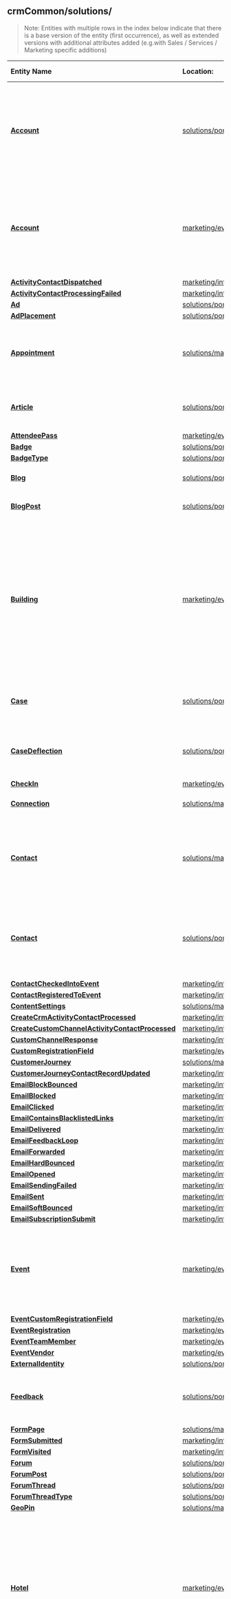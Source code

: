 ## crmCommon/solutions/
>Note: Entities with multiple rows in the index below indicate that there is a base version of the entity (first occurrence), as well as extended versions with additional attributes added (e.g.with Sales / Services / Marketing specific additions)

| Entity Name | Location: | Description | External Link |
|:--- |:--- |:--- |:--- |
|[**Account**](https://github.com/Microsoft/CDM/blob/master/schemaDocuments/core/applicationCommon/foundationCommon/crmCommon/solutions/portals/Account.cdm.json)|[solutions/portals/](https://github.com/Microsoft/CDM/blob/master/schemaDocuments/core/applicationCommon/foundationCommon/crmCommon/solutions/portals/)|Business that represents a customer or a potential customer. The company that's billed in business transactions.|[Docs](https://docs.microsoft.com/en-us/dynamics365/customer-engagement/developer/entities/Account)|
|[**Account**](https://github.com/Microsoft/CDM/blob/master/schemaDocuments/core/applicationCommon/foundationCommon/crmCommon/solutions/marketing/eventManagement/Account.cdm.json)|[marketing/eventManagement/](https://github.com/Microsoft/CDM/blob/master/schemaDocuments/core/applicationCommon/foundationCommon/crmCommon/solutions/marketing/eventManagement/)|Business that represents a customer or a potential customer. The company that's billed in business transactions.|[Docs](https://docs.microsoft.com/en-us/dynamics365/customer-engagement/developer/entities/Account)|
|[**ActivityContactDispatched**](https://github.com/Microsoft/CDM/blob/master/schemaDocuments/core/applicationCommon/foundationCommon/crmCommon/solutions/marketing/interactions/ActivityContactDispatched.cdm.json)|[marketing/interactions/](https://github.com/Microsoft/CDM/blob/master/schemaDocuments/core/applicationCommon/foundationCommon/crmCommon/solutions/marketing/interactions/)||[Docs](https://docs.microsoft.com/en-us/dynamics365/customer-engagement/developer/entities/ActivityContactDispatched)|
|[**ActivityContactProcessingFailed**](https://github.com/Microsoft/CDM/blob/master/schemaDocuments/core/applicationCommon/foundationCommon/crmCommon/solutions/marketing/interactions/ActivityContactProcessingFailed.cdm.json)|[marketing/interactions/](https://github.com/Microsoft/CDM/blob/master/schemaDocuments/core/applicationCommon/foundationCommon/crmCommon/solutions/marketing/interactions/)||[Docs](https://docs.microsoft.com/en-us/dynamics365/customer-engagement/developer/entities/ActivityContactProcessingFailed)|
|[**Ad**](https://github.com/Microsoft/CDM/blob/master/schemaDocuments/core/applicationCommon/foundationCommon/crmCommon/solutions/portals/Ad.cdm.json)|[solutions/portals/](https://github.com/Microsoft/CDM/blob/master/schemaDocuments/core/applicationCommon/foundationCommon/crmCommon/solutions/portals/)||[Docs](https://docs.microsoft.com/en-us/dynamics365/customer-engagement/developer/entities/Adx_ad)|
|[**AdPlacement**](https://github.com/Microsoft/CDM/blob/master/schemaDocuments/core/applicationCommon/foundationCommon/crmCommon/solutions/portals/AdPlacement.cdm.json)|[solutions/portals/](https://github.com/Microsoft/CDM/blob/master/schemaDocuments/core/applicationCommon/foundationCommon/crmCommon/solutions/portals/)||[Docs](https://docs.microsoft.com/en-us/dynamics365/customer-engagement/developer/entities/Adx_adplacement)|
|[**Appointment**](https://github.com/Microsoft/CDM/blob/master/schemaDocuments/core/applicationCommon/foundationCommon/crmCommon/solutions/marketing/Appointment.cdm.json)|[solutions/marketing/](https://github.com/Microsoft/CDM/blob/master/schemaDocuments/core/applicationCommon/foundationCommon/crmCommon/solutions/marketing/)|Commitment representing a time interval with start/end times and duration.|[Docs](https://docs.microsoft.com/en-us/dynamics365/customer-engagement/developer/entities/Appointment)|
|[**Article**](https://github.com/Microsoft/CDM/blob/master/schemaDocuments/core/applicationCommon/foundationCommon/crmCommon/solutions/portals/Article.cdm.json)|[solutions/portals/](https://github.com/Microsoft/CDM/blob/master/schemaDocuments/core/applicationCommon/foundationCommon/crmCommon/solutions/portals/)|Structured content that is part of the knowledge base.|[Docs](https://docs.microsoft.com/en-us/dynamics365/customer-engagement/developer/entities/KbArticle)|
|[**AttendeePass**](https://github.com/Microsoft/CDM/blob/master/schemaDocuments/core/applicationCommon/foundationCommon/crmCommon/solutions/marketing/eventManagement/AttendeePass.cdm.json)|[marketing/eventManagement/](https://github.com/Microsoft/CDM/blob/master/schemaDocuments/core/applicationCommon/foundationCommon/crmCommon/solutions/marketing/eventManagement/)||[Docs](https://docs.microsoft.com/en-us/dynamics365/customer-engagement/developer/entities/msevtmgt_AttendeePass)|
|[**Badge**](https://github.com/Microsoft/CDM/blob/master/schemaDocuments/core/applicationCommon/foundationCommon/crmCommon/solutions/portals/Badge.cdm.json)|[solutions/portals/](https://github.com/Microsoft/CDM/blob/master/schemaDocuments/core/applicationCommon/foundationCommon/crmCommon/solutions/portals/)||[Docs](https://docs.microsoft.com/en-us/dynamics365/customer-engagement/developer/entities/adx_badge)|
|[**BadgeType**](https://github.com/Microsoft/CDM/blob/master/schemaDocuments/core/applicationCommon/foundationCommon/crmCommon/solutions/portals/BadgeType.cdm.json)|[solutions/portals/](https://github.com/Microsoft/CDM/blob/master/schemaDocuments/core/applicationCommon/foundationCommon/crmCommon/solutions/portals/)||[Docs](https://docs.microsoft.com/en-us/dynamics365/customer-engagement/developer/entities/adx_badgetype)|
|[**Blog**](https://github.com/Microsoft/CDM/blob/master/schemaDocuments/core/applicationCommon/foundationCommon/crmCommon/solutions/portals/Blog.cdm.json)|[solutions/portals/](https://github.com/Microsoft/CDM/blob/master/schemaDocuments/core/applicationCommon/foundationCommon/crmCommon/solutions/portals/)|The root entity for a portal blog.|[Docs](https://docs.microsoft.com/en-us/dynamics365/customer-engagement/developer/entities/adx_blog)|
|[**BlogPost**](https://github.com/Microsoft/CDM/blob/master/schemaDocuments/core/applicationCommon/foundationCommon/crmCommon/solutions/portals/BlogPost.cdm.json)|[solutions/portals/](https://github.com/Microsoft/CDM/blob/master/schemaDocuments/core/applicationCommon/foundationCommon/crmCommon/solutions/portals/)|A post belonging to a portal blog.|[Docs](https://docs.microsoft.com/en-us/dynamics365/customer-engagement/developer/entities/adx_blogpost)|
|[**Building**](https://github.com/Microsoft/CDM/blob/master/schemaDocuments/core/applicationCommon/foundationCommon/crmCommon/solutions/marketing/eventManagement/Building.cdm.json)|[marketing/eventManagement/](https://github.com/Microsoft/CDM/blob/master/schemaDocuments/core/applicationCommon/foundationCommon/crmCommon/solutions/marketing/eventManagement/)|A single venue can be comprised of zero or more buildings where event activities are held. Each building in turn is comprised of zero or more rooms where event activities are held.|[Docs](https://docs.microsoft.com/en-us/dynamics365/customer-engagement/developer/entities/msevtmgt_Building)|
|[**Case**](https://github.com/Microsoft/CDM/blob/master/schemaDocuments/core/applicationCommon/foundationCommon/crmCommon/solutions/portals/Case.cdm.json)|[solutions/portals/](https://github.com/Microsoft/CDM/blob/master/schemaDocuments/core/applicationCommon/foundationCommon/crmCommon/solutions/portals/)|Service request case associated with a contract.|[Docs](https://docs.microsoft.com/en-us/dynamics365/customer-engagement/developer/entities/Incident)|
|[**CaseDeflection**](https://github.com/Microsoft/CDM/blob/master/schemaDocuments/core/applicationCommon/foundationCommon/crmCommon/solutions/portals/CaseDeflection.cdm.json)|[solutions/portals/](https://github.com/Microsoft/CDM/blob/master/schemaDocuments/core/applicationCommon/foundationCommon/crmCommon/solutions/portals/)|Captures the number of Found My Answer clicks in the portal.|[Docs](https://docs.microsoft.com/en-us/dynamics365/customer-engagement/developer/entities/adx_casedeflection)|
|[**CheckIn**](https://github.com/Microsoft/CDM/blob/master/schemaDocuments/core/applicationCommon/foundationCommon/crmCommon/solutions/marketing/eventManagement/CheckIn.cdm.json)|[marketing/eventManagement/](https://github.com/Microsoft/CDM/blob/master/schemaDocuments/core/applicationCommon/foundationCommon/crmCommon/solutions/marketing/eventManagement/)||[Docs](https://docs.microsoft.com/en-us/dynamics365/customer-engagement/developer/entities/msevtmgt_CheckIn)|
|[**Connection**](https://github.com/Microsoft/CDM/blob/master/schemaDocuments/core/applicationCommon/foundationCommon/crmCommon/solutions/marketing/Connection.cdm.json)|[solutions/marketing/](https://github.com/Microsoft/CDM/blob/master/schemaDocuments/core/applicationCommon/foundationCommon/crmCommon/solutions/marketing/)|Relationship between two entities.|[Docs](https://docs.microsoft.com/en-us/dynamics365/customer-engagement/developer/entities/Connection)|
|[**Contact**](https://github.com/Microsoft/CDM/blob/master/schemaDocuments/core/applicationCommon/foundationCommon/crmCommon/solutions/marketing/Contact.cdm.json)|[solutions/marketing/](https://github.com/Microsoft/CDM/blob/master/schemaDocuments/core/applicationCommon/foundationCommon/crmCommon/solutions/marketing/)|Person with whom a business unit has a relationship, such as a customer, a supplier, or a colleague.|[Docs](https://docs.microsoft.com/en-us/dynamics365/customer-engagement/developer/entities/Contact)|
|[**Contact**](https://github.com/Microsoft/CDM/blob/master/schemaDocuments/core/applicationCommon/foundationCommon/crmCommon/solutions/portals/Contact.cdm.json)|[solutions/portals/](https://github.com/Microsoft/CDM/blob/master/schemaDocuments/core/applicationCommon/foundationCommon/crmCommon/solutions/portals/)|Person with whom a business unit has a relationship, such as a customer, a supplier, or a colleague.|[Docs](https://docs.microsoft.com/en-us/dynamics365/customer-engagement/developer/entities/Contact)|
|[**ContactCheckedIntoEvent**](https://github.com/Microsoft/CDM/blob/master/schemaDocuments/core/applicationCommon/foundationCommon/crmCommon/solutions/marketing/interactions/ContactCheckedIntoEvent.cdm.json)|[marketing/interactions/](https://github.com/Microsoft/CDM/blob/master/schemaDocuments/core/applicationCommon/foundationCommon/crmCommon/solutions/marketing/interactions/)||[Docs](https://docs.microsoft.com/en-us/dynamics365/customer-engagement/developer/entities/EventCheckin)|
|[**ContactRegisteredToEvent**](https://github.com/Microsoft/CDM/blob/master/schemaDocuments/core/applicationCommon/foundationCommon/crmCommon/solutions/marketing/interactions/ContactRegisteredToEvent.cdm.json)|[marketing/interactions/](https://github.com/Microsoft/CDM/blob/master/schemaDocuments/core/applicationCommon/foundationCommon/crmCommon/solutions/marketing/interactions/)||[Docs](https://docs.microsoft.com/en-us/dynamics365/customer-engagement/developer/entities/EventRegistration)|
|[**ContentSettings**](https://github.com/Microsoft/CDM/blob/master/schemaDocuments/core/applicationCommon/foundationCommon/crmCommon/solutions/marketing/ContentSettings.cdm.json)|[solutions/marketing/](https://github.com/Microsoft/CDM/blob/master/schemaDocuments/core/applicationCommon/foundationCommon/crmCommon/solutions/marketing/)||[Docs](https://docs.microsoft.com/en-us/dynamics365/customer-engagement/developer/entities/msdyncrm_contentsettings)|
|[**CreateCrmActivityContactProcessed**](https://github.com/Microsoft/CDM/blob/master/schemaDocuments/core/applicationCommon/foundationCommon/crmCommon/solutions/marketing/interactions/CreateCrmActivityContactProcessed.cdm.json)|[marketing/interactions/](https://github.com/Microsoft/CDM/blob/master/schemaDocuments/core/applicationCommon/foundationCommon/crmCommon/solutions/marketing/interactions/)||[Docs](https://docs.microsoft.com/en-us/dynamics365/customer-engagement/developer/entities/CreateCrmActivityContactProcessed)|
|[**CreateCustomChannelActivityContactProcessed**](https://github.com/Microsoft/CDM/blob/master/schemaDocuments/core/applicationCommon/foundationCommon/crmCommon/solutions/marketing/interactions/CreateCustomChannelActivityContactProcessed.cdm.json)|[marketing/interactions/](https://github.com/Microsoft/CDM/blob/master/schemaDocuments/core/applicationCommon/foundationCommon/crmCommon/solutions/marketing/interactions/)||[Docs](https://docs.microsoft.com/en-us/dynamics365/customer-engagement/developer/entities/CreateCustomChannelActivityContactProcessed)|
|[**CustomChannelResponse**](https://github.com/Microsoft/CDM/blob/master/schemaDocuments/core/applicationCommon/foundationCommon/crmCommon/solutions/marketing/interactions/CustomChannelResponse.cdm.json)|[marketing/interactions/](https://github.com/Microsoft/CDM/blob/master/schemaDocuments/core/applicationCommon/foundationCommon/crmCommon/solutions/marketing/interactions/)||[Docs](https://docs.microsoft.com/en-us/dynamics365/customer-engagement/developer/entities/CustomChannelResponse)|
|[**CustomRegistrationField**](https://github.com/Microsoft/CDM/blob/master/schemaDocuments/core/applicationCommon/foundationCommon/crmCommon/solutions/marketing/eventManagement/CustomRegistrationField.cdm.json)|[marketing/eventManagement/](https://github.com/Microsoft/CDM/blob/master/schemaDocuments/core/applicationCommon/foundationCommon/crmCommon/solutions/marketing/eventManagement/)||[Docs](https://docs.microsoft.com/en-us/dynamics365/customer-engagement/developer/entities/msevtmgt_customregistrationfield)|
|[**CustomerJourney**](https://github.com/Microsoft/CDM/blob/master/schemaDocuments/core/applicationCommon/foundationCommon/crmCommon/solutions/marketing/CustomerJourney.cdm.json)|[solutions/marketing/](https://github.com/Microsoft/CDM/blob/master/schemaDocuments/core/applicationCommon/foundationCommon/crmCommon/solutions/marketing/)||[Docs](https://docs.microsoft.com/en-us/dynamics365/customer-engagement/developer/entities/msdyncrm_customerjourney)|
|[**CustomerJourneyContactRecordUpdated**](https://github.com/Microsoft/CDM/blob/master/schemaDocuments/core/applicationCommon/foundationCommon/crmCommon/solutions/marketing/interactions/CustomerJourneyContactRecordUpdated.cdm.json)|[marketing/interactions/](https://github.com/Microsoft/CDM/blob/master/schemaDocuments/core/applicationCommon/foundationCommon/crmCommon/solutions/marketing/interactions/)||[Docs](https://docs.microsoft.com/en-us/dynamics365/customer-engagement/developer/entities/CustomerJourneyContactRecordUpdated)|
|[**EmailBlockBounced**](https://github.com/Microsoft/CDM/blob/master/schemaDocuments/core/applicationCommon/foundationCommon/crmCommon/solutions/marketing/interactions/EmailBlockBounced.cdm.json)|[marketing/interactions/](https://github.com/Microsoft/CDM/blob/master/schemaDocuments/core/applicationCommon/foundationCommon/crmCommon/solutions/marketing/interactions/)||[Docs](https://docs.microsoft.com/en-us/dynamics365/customer-engagement/developer/entities/EmailBlockBounced)|
|[**EmailBlocked**](https://github.com/Microsoft/CDM/blob/master/schemaDocuments/core/applicationCommon/foundationCommon/crmCommon/solutions/marketing/interactions/EmailBlocked.cdm.json)|[marketing/interactions/](https://github.com/Microsoft/CDM/blob/master/schemaDocuments/core/applicationCommon/foundationCommon/crmCommon/solutions/marketing/interactions/)||[Docs](https://docs.microsoft.com/en-us/dynamics365/customer-engagement/developer/entities/EmailBlocked)|
|[**EmailClicked**](https://github.com/Microsoft/CDM/blob/master/schemaDocuments/core/applicationCommon/foundationCommon/crmCommon/solutions/marketing/interactions/EmailClicked.cdm.json)|[marketing/interactions/](https://github.com/Microsoft/CDM/blob/master/schemaDocuments/core/applicationCommon/foundationCommon/crmCommon/solutions/marketing/interactions/)||[Docs](https://docs.microsoft.com/en-us/dynamics365/customer-engagement/developer/entities/EmailClicked)|
|[**EmailContainsBlacklistedLinks**](https://github.com/Microsoft/CDM/blob/master/schemaDocuments/core/applicationCommon/foundationCommon/crmCommon/solutions/marketing/interactions/EmailContainsBlacklistedLinks.cdm.json)|[marketing/interactions/](https://github.com/Microsoft/CDM/blob/master/schemaDocuments/core/applicationCommon/foundationCommon/crmCommon/solutions/marketing/interactions/)||[Docs](https://docs.microsoft.com/en-us/dynamics365/customer-engagement/developer/entities/EmailContainsBlacklistedLinks)|
|[**EmailDelivered**](https://github.com/Microsoft/CDM/blob/master/schemaDocuments/core/applicationCommon/foundationCommon/crmCommon/solutions/marketing/interactions/EmailDelivered.cdm.json)|[marketing/interactions/](https://github.com/Microsoft/CDM/blob/master/schemaDocuments/core/applicationCommon/foundationCommon/crmCommon/solutions/marketing/interactions/)||[Docs](https://docs.microsoft.com/en-us/dynamics365/customer-engagement/developer/entities/EmailDelivered)|
|[**EmailFeedbackLoop**](https://github.com/Microsoft/CDM/blob/master/schemaDocuments/core/applicationCommon/foundationCommon/crmCommon/solutions/marketing/interactions/EmailFeedbackLoop.cdm.json)|[marketing/interactions/](https://github.com/Microsoft/CDM/blob/master/schemaDocuments/core/applicationCommon/foundationCommon/crmCommon/solutions/marketing/interactions/)||[Docs](https://docs.microsoft.com/en-us/dynamics365/customer-engagement/developer/entities/EmailFeedbackLoop)|
|[**EmailForwarded**](https://github.com/Microsoft/CDM/blob/master/schemaDocuments/core/applicationCommon/foundationCommon/crmCommon/solutions/marketing/interactions/EmailForwarded.cdm.json)|[marketing/interactions/](https://github.com/Microsoft/CDM/blob/master/schemaDocuments/core/applicationCommon/foundationCommon/crmCommon/solutions/marketing/interactions/)||[Docs](https://docs.microsoft.com/en-us/dynamics365/customer-engagement/developer/entities/EmailForwarded)|
|[**EmailHardBounced**](https://github.com/Microsoft/CDM/blob/master/schemaDocuments/core/applicationCommon/foundationCommon/crmCommon/solutions/marketing/interactions/EmailHardBounced.cdm.json)|[marketing/interactions/](https://github.com/Microsoft/CDM/blob/master/schemaDocuments/core/applicationCommon/foundationCommon/crmCommon/solutions/marketing/interactions/)||[Docs](https://docs.microsoft.com/en-us/dynamics365/customer-engagement/developer/entities/EmailHardBounced)|
|[**EmailOpened**](https://github.com/Microsoft/CDM/blob/master/schemaDocuments/core/applicationCommon/foundationCommon/crmCommon/solutions/marketing/interactions/EmailOpened.cdm.json)|[marketing/interactions/](https://github.com/Microsoft/CDM/blob/master/schemaDocuments/core/applicationCommon/foundationCommon/crmCommon/solutions/marketing/interactions/)||[Docs](https://docs.microsoft.com/en-us/dynamics365/customer-engagement/developer/entities/EmailOpened)|
|[**EmailSendingFailed**](https://github.com/Microsoft/CDM/blob/master/schemaDocuments/core/applicationCommon/foundationCommon/crmCommon/solutions/marketing/interactions/EmailSendingFailed.cdm.json)|[marketing/interactions/](https://github.com/Microsoft/CDM/blob/master/schemaDocuments/core/applicationCommon/foundationCommon/crmCommon/solutions/marketing/interactions/)||[Docs](https://docs.microsoft.com/en-us/dynamics365/customer-engagement/developer/entities/EmailSendingFailed)|
|[**EmailSent**](https://github.com/Microsoft/CDM/blob/master/schemaDocuments/core/applicationCommon/foundationCommon/crmCommon/solutions/marketing/interactions/EmailSent.cdm.json)|[marketing/interactions/](https://github.com/Microsoft/CDM/blob/master/schemaDocuments/core/applicationCommon/foundationCommon/crmCommon/solutions/marketing/interactions/)||[Docs](https://docs.microsoft.com/en-us/dynamics365/customer-engagement/developer/entities/EmailSent)|
|[**EmailSoftBounced**](https://github.com/Microsoft/CDM/blob/master/schemaDocuments/core/applicationCommon/foundationCommon/crmCommon/solutions/marketing/interactions/EmailSoftBounced.cdm.json)|[marketing/interactions/](https://github.com/Microsoft/CDM/blob/master/schemaDocuments/core/applicationCommon/foundationCommon/crmCommon/solutions/marketing/interactions/)||[Docs](https://docs.microsoft.com/en-us/dynamics365/customer-engagement/developer/entities/EmailSoftBounced)|
|[**EmailSubscriptionSubmit**](https://github.com/Microsoft/CDM/blob/master/schemaDocuments/core/applicationCommon/foundationCommon/crmCommon/solutions/marketing/interactions/EmailSubscriptionSubmit.cdm.json)|[marketing/interactions/](https://github.com/Microsoft/CDM/blob/master/schemaDocuments/core/applicationCommon/foundationCommon/crmCommon/solutions/marketing/interactions/)||[Docs](https://docs.microsoft.com/en-us/dynamics365/customer-engagement/developer/entities/EmailSubscriptionSubmit)|
|[**Event**](https://github.com/Microsoft/CDM/blob/master/schemaDocuments/core/applicationCommon/foundationCommon/crmCommon/solutions/marketing/eventManagement/Event.cdm.json)|[marketing/eventManagement/](https://github.com/Microsoft/CDM/blob/master/schemaDocuments/core/applicationCommon/foundationCommon/crmCommon/solutions/marketing/eventManagement/)|Container to manage and plan marketing activities that take place at a specific venue or location.|[Docs](https://docs.microsoft.com/en-us/dynamics365/customer-engagement/developer/entities/msevtmgt_Event)|
|[**EventCustomRegistrationField**](https://github.com/Microsoft/CDM/blob/master/schemaDocuments/core/applicationCommon/foundationCommon/crmCommon/solutions/marketing/eventManagement/EventCustomRegistrationField.cdm.json)|[marketing/eventManagement/](https://github.com/Microsoft/CDM/blob/master/schemaDocuments/core/applicationCommon/foundationCommon/crmCommon/solutions/marketing/eventManagement/)||[Docs](https://docs.microsoft.com/en-us/dynamics365/customer-engagement/developer/entities/msevtmgt_eventcustomregistrationfield)|
|[**EventRegistration**](https://github.com/Microsoft/CDM/blob/master/schemaDocuments/core/applicationCommon/foundationCommon/crmCommon/solutions/marketing/eventManagement/EventRegistration.cdm.json)|[marketing/eventManagement/](https://github.com/Microsoft/CDM/blob/master/schemaDocuments/core/applicationCommon/foundationCommon/crmCommon/solutions/marketing/eventManagement/)||[Docs](https://docs.microsoft.com/en-us/dynamics365/customer-engagement/developer/entities/msevtmgt_EventRegistration)|
|[**EventTeamMember**](https://github.com/Microsoft/CDM/blob/master/schemaDocuments/core/applicationCommon/foundationCommon/crmCommon/solutions/marketing/eventManagement/EventTeamMember.cdm.json)|[marketing/eventManagement/](https://github.com/Microsoft/CDM/blob/master/schemaDocuments/core/applicationCommon/foundationCommon/crmCommon/solutions/marketing/eventManagement/)||[Docs](https://docs.microsoft.com/en-us/dynamics365/customer-engagement/developer/entities/msevtmgt_EventTeamMember)|
|[**EventVendor**](https://github.com/Microsoft/CDM/blob/master/schemaDocuments/core/applicationCommon/foundationCommon/crmCommon/solutions/marketing/eventManagement/EventVendor.cdm.json)|[marketing/eventManagement/](https://github.com/Microsoft/CDM/blob/master/schemaDocuments/core/applicationCommon/foundationCommon/crmCommon/solutions/marketing/eventManagement/)||[Docs](https://docs.microsoft.com/en-us/dynamics365/customer-engagement/developer/entities/msevtmgt_eventvendor)|
|[**ExternalIdentity**](https://github.com/Microsoft/CDM/blob/master/schemaDocuments/core/applicationCommon/foundationCommon/crmCommon/solutions/portals/ExternalIdentity.cdm.json)|[solutions/portals/](https://github.com/Microsoft/CDM/blob/master/schemaDocuments/core/applicationCommon/foundationCommon/crmCommon/solutions/portals/)||[Docs](https://docs.microsoft.com/en-us/dynamics365/customer-engagement/developer/entities/adx_externalidentity)|
|[**Feedback**](https://github.com/Microsoft/CDM/blob/master/schemaDocuments/core/applicationCommon/foundationCommon/crmCommon/solutions/portals/Feedback.cdm.json)|[solutions/portals/](https://github.com/Microsoft/CDM/blob/master/schemaDocuments/core/applicationCommon/foundationCommon/crmCommon/solutions/portals/)|Container for feedback and ratings for knowledge articles.|[Docs](https://docs.microsoft.com/en-us/dynamics365/customer-engagement/developer/entities/Feedback)|
|[**FormPage**](https://github.com/Microsoft/CDM/blob/master/schemaDocuments/core/applicationCommon/foundationCommon/crmCommon/solutions/marketing/FormPage.cdm.json)|[solutions/marketing/](https://github.com/Microsoft/CDM/blob/master/schemaDocuments/core/applicationCommon/foundationCommon/crmCommon/solutions/marketing/)||[Docs](https://docs.microsoft.com/en-us/dynamics365/customer-engagement/developer/entities/msdyncrm_formpage)|
|[**FormSubmitted**](https://github.com/Microsoft/CDM/blob/master/schemaDocuments/core/applicationCommon/foundationCommon/crmCommon/solutions/marketing/interactions/FormSubmitted.cdm.json)|[marketing/interactions/](https://github.com/Microsoft/CDM/blob/master/schemaDocuments/core/applicationCommon/foundationCommon/crmCommon/solutions/marketing/interactions/)||[Docs](https://docs.microsoft.com/en-us/dynamics365/customer-engagement/developer/entities/FormSubmitted)|
|[**FormVisited**](https://github.com/Microsoft/CDM/blob/master/schemaDocuments/core/applicationCommon/foundationCommon/crmCommon/solutions/marketing/interactions/FormVisited.cdm.json)|[marketing/interactions/](https://github.com/Microsoft/CDM/blob/master/schemaDocuments/core/applicationCommon/foundationCommon/crmCommon/solutions/marketing/interactions/)||[Docs](https://docs.microsoft.com/en-us/dynamics365/customer-engagement/developer/entities/FormVisited)|
|[**Forum**](https://github.com/Microsoft/CDM/blob/master/schemaDocuments/core/applicationCommon/foundationCommon/crmCommon/solutions/portals/Forum.cdm.json)|[solutions/portals/](https://github.com/Microsoft/CDM/blob/master/schemaDocuments/core/applicationCommon/foundationCommon/crmCommon/solutions/portals/)||[Docs](https://docs.microsoft.com/en-us/dynamics365/customer-engagement/developer/entities/Adx_communityforum)|
|[**ForumPost**](https://github.com/Microsoft/CDM/blob/master/schemaDocuments/core/applicationCommon/foundationCommon/crmCommon/solutions/portals/ForumPost.cdm.json)|[solutions/portals/](https://github.com/Microsoft/CDM/blob/master/schemaDocuments/core/applicationCommon/foundationCommon/crmCommon/solutions/portals/)||[Docs](https://docs.microsoft.com/en-us/dynamics365/customer-engagement/developer/entities/Adx_communityforumpost)|
|[**ForumThread**](https://github.com/Microsoft/CDM/blob/master/schemaDocuments/core/applicationCommon/foundationCommon/crmCommon/solutions/portals/ForumThread.cdm.json)|[solutions/portals/](https://github.com/Microsoft/CDM/blob/master/schemaDocuments/core/applicationCommon/foundationCommon/crmCommon/solutions/portals/)||[Docs](https://docs.microsoft.com/en-us/dynamics365/customer-engagement/developer/entities/Adx_communityforumthread)|
|[**ForumThreadType**](https://github.com/Microsoft/CDM/blob/master/schemaDocuments/core/applicationCommon/foundationCommon/crmCommon/solutions/portals/ForumThreadType.cdm.json)|[solutions/portals/](https://github.com/Microsoft/CDM/blob/master/schemaDocuments/core/applicationCommon/foundationCommon/crmCommon/solutions/portals/)||[Docs](https://docs.microsoft.com/en-us/dynamics365/customer-engagement/developer/entities/Adx_forumthreadtype)|
|[**GeoPin**](https://github.com/Microsoft/CDM/blob/master/schemaDocuments/core/applicationCommon/foundationCommon/crmCommon/solutions/marketing/GeoPin.cdm.json)|[solutions/marketing/](https://github.com/Microsoft/CDM/blob/master/schemaDocuments/core/applicationCommon/foundationCommon/crmCommon/solutions/marketing/)||[Docs](https://docs.microsoft.com/en-us/dynamics365/customer-engagement/developer/entities/msdyncrm_geopin)|
|[**Hotel**](https://github.com/Microsoft/CDM/blob/master/schemaDocuments/core/applicationCommon/foundationCommon/crmCommon/solutions/marketing/eventManagement/Hotel.cdm.json)|[marketing/eventManagement/](https://github.com/Microsoft/CDM/blob/master/schemaDocuments/core/applicationCommon/foundationCommon/crmCommon/solutions/marketing/eventManagement/)|This represents a single hotel property (for e.g, Marriott in Bellevue). Each individual property belongs to a Hotel Group (e.g., Marriott) which is represented by an Account|[Docs](https://docs.microsoft.com/en-us/dynamics365/customer-engagement/developer/entities/msevtmgt_Hotel)|
|[**HotelRoomAllocation**](https://github.com/Microsoft/CDM/blob/master/schemaDocuments/core/applicationCommon/foundationCommon/crmCommon/solutions/marketing/eventManagement/HotelRoomAllocation.cdm.json)|[marketing/eventManagement/](https://github.com/Microsoft/CDM/blob/master/schemaDocuments/core/applicationCommon/foundationCommon/crmCommon/solutions/marketing/eventManagement/)|This entity records the number of rooms that are allocated from a single hotel for guests of a single event.|[Docs](https://docs.microsoft.com/en-us/dynamics365/customer-engagement/developer/entities/msevtmgt_HotelRoomAllocation)|
|[**HotelRoomReservation**](https://github.com/Microsoft/CDM/blob/master/schemaDocuments/core/applicationCommon/foundationCommon/crmCommon/solutions/marketing/eventManagement/HotelRoomReservation.cdm.json)|[marketing/eventManagement/](https://github.com/Microsoft/CDM/blob/master/schemaDocuments/core/applicationCommon/foundationCommon/crmCommon/solutions/marketing/eventManagement/)|Each record of this type tracks a single request made by an event attendee (through the registration portal) to reserve a hotel room from the available hotel allocations|[Docs](https://docs.microsoft.com/en-us/dynamics365/customer-engagement/developer/entities/msevtmgt_HotelRoomReservation)|
|[**Idea**](https://github.com/Microsoft/CDM/blob/master/schemaDocuments/core/applicationCommon/foundationCommon/crmCommon/solutions/portals/Idea.cdm.json)|[solutions/portals/](https://github.com/Microsoft/CDM/blob/master/schemaDocuments/core/applicationCommon/foundationCommon/crmCommon/solutions/portals/)|An idea belonging to a portal Idea Forum.|[Docs](https://docs.microsoft.com/en-us/dynamics365/customer-engagement/developer/entities/adx_idea)|
|[**IdeaForum**](https://github.com/Microsoft/CDM/blob/master/schemaDocuments/core/applicationCommon/foundationCommon/crmCommon/solutions/portals/IdeaForum.cdm.json)|[solutions/portals/](https://github.com/Microsoft/CDM/blob/master/schemaDocuments/core/applicationCommon/foundationCommon/crmCommon/solutions/portals/)|The root entity for portal Ideas.|[Docs](https://docs.microsoft.com/en-us/dynamics365/customer-engagement/developer/entities/adx_ideaforum)|
|[**InvalidRecipientAddress**](https://github.com/Microsoft/CDM/blob/master/schemaDocuments/core/applicationCommon/foundationCommon/crmCommon/solutions/marketing/interactions/InvalidRecipientAddress.cdm.json)|[marketing/interactions/](https://github.com/Microsoft/CDM/blob/master/schemaDocuments/core/applicationCommon/foundationCommon/crmCommon/solutions/marketing/interactions/)||[Docs](https://docs.microsoft.com/en-us/dynamics365/customer-engagement/developer/entities/InvalidRecipientAddress)|
|[**InvalidSenderAddress**](https://github.com/Microsoft/CDM/blob/master/schemaDocuments/core/applicationCommon/foundationCommon/crmCommon/solutions/marketing/interactions/InvalidSenderAddress.cdm.json)|[marketing/interactions/](https://github.com/Microsoft/CDM/blob/master/schemaDocuments/core/applicationCommon/foundationCommon/crmCommon/solutions/marketing/interactions/)||[Docs](https://docs.microsoft.com/en-us/dynamics365/customer-engagement/developer/entities/InvalidSenderAddress)|
|[**Invitation**](https://github.com/Microsoft/CDM/blob/master/schemaDocuments/core/applicationCommon/foundationCommon/crmCommon/solutions/portals/Invitation.cdm.json)|[solutions/portals/](https://github.com/Microsoft/CDM/blob/master/schemaDocuments/core/applicationCommon/foundationCommon/crmCommon/solutions/portals/)|Send invitations to existing contacts or email addresses and assign them to web roles upon redemption.|[Docs](https://docs.microsoft.com/en-us/dynamics365/customer-engagement/developer/entities/adx_invitation)|
|[**Invitation**](https://github.com/Microsoft/CDM/blob/master/schemaDocuments/core/applicationCommon/foundationCommon/crmCommon/solutions/marketing/eventManagement/Invitation.cdm.json)|[marketing/eventManagement/](https://github.com/Microsoft/CDM/blob/master/schemaDocuments/core/applicationCommon/foundationCommon/crmCommon/solutions/marketing/eventManagement/)|Send invitations to existing contacts or email addresses and assign them to web roles upon redemption.|[Docs](https://docs.microsoft.com/en-us/dynamics365/customer-engagement/developer/entities/adx_invitation)|
|[**InviteRedemption**](https://github.com/Microsoft/CDM/blob/master/schemaDocuments/core/applicationCommon/foundationCommon/crmCommon/solutions/portals/InviteRedemption.cdm.json)|[solutions/portals/](https://github.com/Microsoft/CDM/blob/master/schemaDocuments/core/applicationCommon/foundationCommon/crmCommon/solutions/portals/)|Holds information about the redemption of an invite.|[Docs](https://docs.microsoft.com/en-us/dynamics365/customer-engagement/developer/entities/adx_inviteredemption)|
|[**KnowledgeArticleViews**](https://github.com/Microsoft/CDM/blob/master/schemaDocuments/core/applicationCommon/foundationCommon/crmCommon/solutions/portals/KnowledgeArticleViews.cdm.json)|[solutions/portals/](https://github.com/Microsoft/CDM/blob/master/schemaDocuments/core/applicationCommon/foundationCommon/crmCommon/solutions/portals/)|No of times an article is viewed per day|[Docs](https://docs.microsoft.com/en-us/dynamics365/customer-engagement/developer/entities/KnowledgeArticleViews)|
|[**Layout**](https://github.com/Microsoft/CDM/blob/master/schemaDocuments/core/applicationCommon/foundationCommon/crmCommon/solutions/marketing/eventManagement/Layout.cdm.json)|[marketing/eventManagement/](https://github.com/Microsoft/CDM/blob/master/schemaDocuments/core/applicationCommon/foundationCommon/crmCommon/solutions/marketing/eventManagement/)|The layout entity is to provide users a quick way to specify the various different layouts that a single room can be arranged in and the maximum capacity of the room as a result of the change.|[Docs](https://docs.microsoft.com/en-us/dynamics365/customer-engagement/developer/entities/msevtmgt_Layout)|
|[**Lead**](https://github.com/Microsoft/CDM/blob/master/schemaDocuments/core/applicationCommon/foundationCommon/crmCommon/solutions/marketing/Lead.cdm.json)|[solutions/marketing/](https://github.com/Microsoft/CDM/blob/master/schemaDocuments/core/applicationCommon/foundationCommon/crmCommon/solutions/marketing/)|A prospect or a potential sales opportunity. Leads are converted into accounts, contacts, or opportunities when they're qualified. Otherwise, they're deleted or archived.|[Docs](https://docs.microsoft.com/en-us/dynamics365/customer-engagement/developer/entities/Lead)|
|[**LeadScoreBoost**](https://github.com/Microsoft/CDM/blob/master/schemaDocuments/core/applicationCommon/foundationCommon/crmCommon/solutions/marketing/interactions/LeadScoreBoost.cdm.json)|[marketing/interactions/](https://github.com/Microsoft/CDM/blob/master/schemaDocuments/core/applicationCommon/foundationCommon/crmCommon/solutions/marketing/interactions/)||[Docs](https://docs.microsoft.com/en-us/dynamics365/customer-engagement/developer/entities/LeadScoreBoost)|
|[**LeadScoringModel**](https://github.com/Microsoft/CDM/blob/master/schemaDocuments/core/applicationCommon/foundationCommon/crmCommon/solutions/marketing/marketingLeads/LeadScoringModel.cdm.json)|[marketing/marketingLeads/](https://github.com/Microsoft/CDM/blob/master/schemaDocuments/core/applicationCommon/foundationCommon/crmCommon/solutions/marketing/marketingLeads/)||[Docs](https://docs.microsoft.com/en-us/dynamics365/customer-engagement/developer/entities/msdyncrm_leadscoremodel)|
|[**LinkedInAccount**](https://github.com/Microsoft/CDM/blob/master/schemaDocuments/core/applicationCommon/foundationCommon/crmCommon/solutions/marketing/LinkedInLeads/LinkedInAccount.cdm.json)|[marketing/LinkedInLeads/](https://github.com/Microsoft/CDM/blob/master/schemaDocuments/core/applicationCommon/foundationCommon/crmCommon/solutions/marketing/LinkedInLeads/)|The LinkedIn account where forms are created and published.|[Docs](https://docs.microsoft.com/en-us/dynamics365/customer-engagement/developer/entities/msdyncrm_linkedinaccount)|
|[**LinkedInCampaign**](https://github.com/Microsoft/CDM/blob/master/schemaDocuments/core/applicationCommon/foundationCommon/crmCommon/solutions/marketing/LinkedInLeads/LinkedInCampaign.cdm.json)|[marketing/LinkedInLeads/](https://github.com/Microsoft/CDM/blob/master/schemaDocuments/core/applicationCommon/foundationCommon/crmCommon/solutions/marketing/LinkedInLeads/)|Campaign used to capture submissions from prospects.|[Docs](https://docs.microsoft.com/en-us/dynamics365/customer-engagement/developer/entities/msdyncrm_linkedincampaign)|
|[**LinkedInFormQuestion**](https://github.com/Microsoft/CDM/blob/master/schemaDocuments/core/applicationCommon/foundationCommon/crmCommon/solutions/marketing/LinkedInLeads/LinkedInFormQuestion.cdm.json)|[marketing/LinkedInLeads/](https://github.com/Microsoft/CDM/blob/master/schemaDocuments/core/applicationCommon/foundationCommon/crmCommon/solutions/marketing/LinkedInLeads/)||[Docs](https://docs.microsoft.com/en-us/dynamics365/customer-engagement/developer/entities/msdyncrm_linkedinformquestion)|
|[**LinkedInFormSubmissionAnswer**](https://github.com/Microsoft/CDM/blob/master/schemaDocuments/core/applicationCommon/foundationCommon/crmCommon/solutions/marketing/LinkedInLeads/LinkedInFormSubmissionAnswer.cdm.json)|[marketing/LinkedInLeads/](https://github.com/Microsoft/CDM/blob/master/schemaDocuments/core/applicationCommon/foundationCommon/crmCommon/solutions/marketing/LinkedInLeads/)|Answers to individual questions on a form submitted by a LinkedIn member|[Docs](https://docs.microsoft.com/en-us/dynamics365/customer-engagement/developer/entities/msdyncrm_linkedinformanswer)|
|[**LinkedInLeadGenForm**](https://github.com/Microsoft/CDM/blob/master/schemaDocuments/core/applicationCommon/foundationCommon/crmCommon/solutions/marketing/LinkedInLeads/LinkedInLeadGenForm.cdm.json)|[marketing/LinkedInLeads/](https://github.com/Microsoft/CDM/blob/master/schemaDocuments/core/applicationCommon/foundationCommon/crmCommon/solutions/marketing/LinkedInLeads/)|Form shown to prospects on LinkedIn|[Docs](https://docs.microsoft.com/en-us/dynamics365/customer-engagement/developer/entities/msdyncrm_linkedinform)|
|[**LinkedInLeadGenFormSubmission**](https://github.com/Microsoft/CDM/blob/master/schemaDocuments/core/applicationCommon/foundationCommon/crmCommon/solutions/marketing/LinkedInLeads/LinkedInLeadGenFormSubmission.cdm.json)|[marketing/LinkedInLeads/](https://github.com/Microsoft/CDM/blob/master/schemaDocuments/core/applicationCommon/foundationCommon/crmCommon/solutions/marketing/LinkedInLeads/)|Submissions from prospects on LinkedIn|[Docs](https://docs.microsoft.com/en-us/dynamics365/customer-engagement/developer/entities/msdyncrm_linkedinformsubmission)|
|[**ListForm**](https://github.com/Microsoft/CDM/blob/master/schemaDocuments/core/applicationCommon/foundationCommon/crmCommon/solutions/marketing/ListForm.cdm.json)|[solutions/marketing/](https://github.com/Microsoft/CDM/blob/master/schemaDocuments/core/applicationCommon/foundationCommon/crmCommon/solutions/marketing/)||[Docs](https://docs.microsoft.com/en-us/dynamics365/customer-engagement/developer/entities/msdyncrm_listform)|
|[**MarketingEmail**](https://github.com/Microsoft/CDM/blob/master/schemaDocuments/core/applicationCommon/foundationCommon/crmCommon/solutions/marketing/MarketingEmail.cdm.json)|[solutions/marketing/](https://github.com/Microsoft/CDM/blob/master/schemaDocuments/core/applicationCommon/foundationCommon/crmCommon/solutions/marketing/)||[Docs](https://docs.microsoft.com/en-us/dynamics365/customer-engagement/developer/entities/msdyncrm_marketingemail)|
|[**MarketingForm**](https://github.com/Microsoft/CDM/blob/master/schemaDocuments/core/applicationCommon/foundationCommon/crmCommon/solutions/marketing/MarketingForm.cdm.json)|[solutions/marketing/](https://github.com/Microsoft/CDM/blob/master/schemaDocuments/core/applicationCommon/foundationCommon/crmCommon/solutions/marketing/)||[Docs](https://docs.microsoft.com/en-us/dynamics365/customer-engagement/developer/entities/msdyncrm_marketingform)|
|[**MarketingList**](https://github.com/Microsoft/CDM/blob/master/schemaDocuments/core/applicationCommon/foundationCommon/crmCommon/solutions/marketing/MarketingList.cdm.json)|[solutions/marketing/](https://github.com/Microsoft/CDM/blob/master/schemaDocuments/core/applicationCommon/foundationCommon/crmCommon/solutions/marketing/)|Group of existing or potential customers created for a marketing campaign or other sales purposes.|[Docs](https://docs.microsoft.com/en-us/dynamics365/customer-engagement/developer/entities/List)|
|[**MarketingPage**](https://github.com/Microsoft/CDM/blob/master/schemaDocuments/core/applicationCommon/foundationCommon/crmCommon/solutions/marketing/MarketingPage.cdm.json)|[solutions/marketing/](https://github.com/Microsoft/CDM/blob/master/schemaDocuments/core/applicationCommon/foundationCommon/crmCommon/solutions/marketing/)||[Docs](https://docs.microsoft.com/en-us/dynamics365/customer-engagement/developer/entities/msdyncrm_marketingpage)|
|[**MarketingWebsite**](https://github.com/Microsoft/CDM/blob/master/schemaDocuments/core/applicationCommon/foundationCommon/crmCommon/solutions/marketing/MarketingWebsite.cdm.json)|[solutions/marketing/](https://github.com/Microsoft/CDM/blob/master/schemaDocuments/core/applicationCommon/foundationCommon/crmCommon/solutions/marketing/)||[Docs](https://docs.microsoft.com/en-us/dynamics365/customer-engagement/developer/entities/msdyncrm_website)|
|[**Opportunity**](https://github.com/Microsoft/CDM/blob/master/schemaDocuments/core/applicationCommon/foundationCommon/crmCommon/solutions/portals/Opportunity.cdm.json)|[solutions/portals/](https://github.com/Microsoft/CDM/blob/master/schemaDocuments/core/applicationCommon/foundationCommon/crmCommon/solutions/portals/)|Potential revenue-generating event or a sale to an account, which must be tracked through a sales process to completion.|[Docs](https://docs.microsoft.com/en-us/dynamics365/customer-engagement/developer/entities/Opportunity)|
|[**OutOfEmailCredits**](https://github.com/Microsoft/CDM/blob/master/schemaDocuments/core/applicationCommon/foundationCommon/crmCommon/solutions/marketing/interactions/OutOfEmailCredits.cdm.json)|[marketing/interactions/](https://github.com/Microsoft/CDM/blob/master/schemaDocuments/core/applicationCommon/foundationCommon/crmCommon/solutions/marketing/interactions/)||[Docs](https://docs.microsoft.com/en-us/dynamics365/customer-engagement/developer/entities/OutOfEmailCredits)|
|[**PageTemplate**](https://github.com/Microsoft/CDM/blob/master/schemaDocuments/core/applicationCommon/foundationCommon/crmCommon/solutions/portals/PageTemplate.cdm.json)|[solutions/portals/](https://github.com/Microsoft/CDM/blob/master/schemaDocuments/core/applicationCommon/foundationCommon/crmCommon/solutions/portals/)|URL of the .aspx page used to create new webpages.|[Docs](https://docs.microsoft.com/en-us/dynamics365/customer-engagement/developer/entities/Adx_pagetemplate)|
|[**Pass**](https://github.com/Microsoft/CDM/blob/master/schemaDocuments/core/applicationCommon/foundationCommon/crmCommon/solutions/marketing/eventManagement/Pass.cdm.json)|[marketing/eventManagement/](https://github.com/Microsoft/CDM/blob/master/schemaDocuments/core/applicationCommon/foundationCommon/crmCommon/solutions/marketing/eventManagement/)|Information about passes.|[Docs](https://docs.microsoft.com/en-us/dynamics365/customer-engagement/developer/entities/msevtmgt_pass)|
|[**PassThroughActivityContactProcessed**](https://github.com/Microsoft/CDM/blob/master/schemaDocuments/core/applicationCommon/foundationCommon/crmCommon/solutions/marketing/interactions/PassThroughActivityContactProcessed.cdm.json)|[marketing/interactions/](https://github.com/Microsoft/CDM/blob/master/schemaDocuments/core/applicationCommon/foundationCommon/crmCommon/solutions/marketing/interactions/)||[Docs](https://docs.microsoft.com/en-us/dynamics365/customer-engagement/developer/entities/PassThroughActivityContactProcessed)|
|[**PhoneCall**](https://github.com/Microsoft/CDM/blob/master/schemaDocuments/core/applicationCommon/foundationCommon/crmCommon/solutions/marketing/PhoneCall.cdm.json)|[solutions/marketing/](https://github.com/Microsoft/CDM/blob/master/schemaDocuments/core/applicationCommon/foundationCommon/crmCommon/solutions/marketing/)|Activity to track a telephone call.|[Docs](https://docs.microsoft.com/en-us/dynamics365/customer-engagement/developer/entities/PhoneCall)|
|[**Poll**](https://github.com/Microsoft/CDM/blob/master/schemaDocuments/core/applicationCommon/foundationCommon/crmCommon/solutions/portals/Poll.cdm.json)|[solutions/portals/](https://github.com/Microsoft/CDM/blob/master/schemaDocuments/core/applicationCommon/foundationCommon/crmCommon/solutions/portals/)||[Docs](https://docs.microsoft.com/en-us/dynamics365/customer-engagement/developer/entities/Adx_poll)|
|[**PollOption**](https://github.com/Microsoft/CDM/blob/master/schemaDocuments/core/applicationCommon/foundationCommon/crmCommon/solutions/portals/PollOption.cdm.json)|[solutions/portals/](https://github.com/Microsoft/CDM/blob/master/schemaDocuments/core/applicationCommon/foundationCommon/crmCommon/solutions/portals/)||[Docs](https://docs.microsoft.com/en-us/dynamics365/customer-engagement/developer/entities/Adx_polloption)|
|[**PollPlacement**](https://github.com/Microsoft/CDM/blob/master/schemaDocuments/core/applicationCommon/foundationCommon/crmCommon/solutions/portals/PollPlacement.cdm.json)|[solutions/portals/](https://github.com/Microsoft/CDM/blob/master/schemaDocuments/core/applicationCommon/foundationCommon/crmCommon/solutions/portals/)||[Docs](https://docs.microsoft.com/en-us/dynamics365/customer-engagement/developer/entities/Adx_pollplacement)|
|[**PollSubmission**](https://github.com/Microsoft/CDM/blob/master/schemaDocuments/core/applicationCommon/foundationCommon/crmCommon/solutions/portals/PollSubmission.cdm.json)|[solutions/portals/](https://github.com/Microsoft/CDM/blob/master/schemaDocuments/core/applicationCommon/foundationCommon/crmCommon/solutions/portals/)||[Docs](https://docs.microsoft.com/en-us/dynamics365/customer-engagement/developer/entities/Adx_pollsubmission)|
|[**PortalLanguage**](https://github.com/Microsoft/CDM/blob/master/schemaDocuments/core/applicationCommon/foundationCommon/crmCommon/solutions/portals/PortalLanguage.cdm.json)|[solutions/portals/](https://github.com/Microsoft/CDM/blob/master/schemaDocuments/core/applicationCommon/foundationCommon/crmCommon/solutions/portals/)|Lists the languages supported by the Portal|[Docs](https://docs.microsoft.com/en-us/dynamics365/customer-engagement/developer/entities/adx_portallanguage)|
|[**PublishingState**](https://github.com/Microsoft/CDM/blob/master/schemaDocuments/core/applicationCommon/foundationCommon/crmCommon/solutions/portals/PublishingState.cdm.json)|[solutions/portals/](https://github.com/Microsoft/CDM/blob/master/schemaDocuments/core/applicationCommon/foundationCommon/crmCommon/solutions/portals/)||[Docs](https://docs.microsoft.com/en-us/dynamics365/customer-engagement/developer/entities/Adx_publishingstate)|
|[**RedirectLinkClicked**](https://github.com/Microsoft/CDM/blob/master/schemaDocuments/core/applicationCommon/foundationCommon/crmCommon/solutions/marketing/interactions/RedirectLinkClicked.cdm.json)|[marketing/interactions/](https://github.com/Microsoft/CDM/blob/master/schemaDocuments/core/applicationCommon/foundationCommon/crmCommon/solutions/marketing/interactions/)||[Docs](https://docs.microsoft.com/en-us/dynamics365/customer-engagement/developer/entities/RedirectLinkClicked)|
|[**RegistrationResponse**](https://github.com/Microsoft/CDM/blob/master/schemaDocuments/core/applicationCommon/foundationCommon/crmCommon/solutions/marketing/eventManagement/RegistrationResponse.cdm.json)|[marketing/eventManagement/](https://github.com/Microsoft/CDM/blob/master/schemaDocuments/core/applicationCommon/foundationCommon/crmCommon/solutions/marketing/eventManagement/)||[Docs](https://docs.microsoft.com/en-us/dynamics365/customer-engagement/developer/entities/msevtmgt_registrationresponse)|
|[**Room**](https://github.com/Microsoft/CDM/blob/master/schemaDocuments/core/applicationCommon/foundationCommon/crmCommon/solutions/marketing/eventManagement/Room.cdm.json)|[marketing/eventManagement/](https://github.com/Microsoft/CDM/blob/master/schemaDocuments/core/applicationCommon/foundationCommon/crmCommon/solutions/marketing/eventManagement/)|A room is where a session may be held. A single room can be used in multiple different layouts which has a direct impact on the max. occupancy of the room.|[Docs](https://docs.microsoft.com/en-us/dynamics365/customer-engagement/developer/entities/msevtmgt_Room)|
|[**SchedulerActivityContactProcessed**](https://github.com/Microsoft/CDM/blob/master/schemaDocuments/core/applicationCommon/foundationCommon/crmCommon/solutions/marketing/interactions/SchedulerActivityContactProcessed.cdm.json)|[marketing/interactions/](https://github.com/Microsoft/CDM/blob/master/schemaDocuments/core/applicationCommon/foundationCommon/crmCommon/solutions/marketing/interactions/)||[Docs](https://docs.microsoft.com/en-us/dynamics365/customer-engagement/developer/entities/SchedulerActivityContactProcessed)|
|[**Segment**](https://github.com/Microsoft/CDM/blob/master/schemaDocuments/core/applicationCommon/foundationCommon/crmCommon/solutions/marketing/Segment.cdm.json)|[solutions/marketing/](https://github.com/Microsoft/CDM/blob/master/schemaDocuments/core/applicationCommon/foundationCommon/crmCommon/solutions/marketing/)||[Docs](https://docs.microsoft.com/en-us/dynamics365/customer-engagement/developer/entities/msdyncrm_segment)|
|[**SegmentRelationshipEdited**](https://github.com/Microsoft/CDM/blob/master/schemaDocuments/core/applicationCommon/foundationCommon/crmCommon/solutions/marketing/interactions/SegmentRelationshipEdited.cdm.json)|[marketing/interactions/](https://github.com/Microsoft/CDM/blob/master/schemaDocuments/core/applicationCommon/foundationCommon/crmCommon/solutions/marketing/interactions/)||[Docs](https://docs.microsoft.com/en-us/dynamics365/customer-engagement/developer/entities/SegmentRelationshipEdited)|
|[**SegmentSubscribed**](https://github.com/Microsoft/CDM/blob/master/schemaDocuments/core/applicationCommon/foundationCommon/crmCommon/solutions/marketing/interactions/SegmentSubscribed.cdm.json)|[marketing/interactions/](https://github.com/Microsoft/CDM/blob/master/schemaDocuments/core/applicationCommon/foundationCommon/crmCommon/solutions/marketing/interactions/)||[Docs](https://docs.microsoft.com/en-us/dynamics365/customer-engagement/developer/entities/SegmentSubscribed)|
|[**SegmentUnsubscribed**](https://github.com/Microsoft/CDM/blob/master/schemaDocuments/core/applicationCommon/foundationCommon/crmCommon/solutions/marketing/interactions/SegmentUnsubscribed.cdm.json)|[marketing/interactions/](https://github.com/Microsoft/CDM/blob/master/schemaDocuments/core/applicationCommon/foundationCommon/crmCommon/solutions/marketing/interactions/)||[Docs](https://docs.microsoft.com/en-us/dynamics365/customer-engagement/developer/entities/SegmentUnsubscribed)|
|[**Session**](https://github.com/Microsoft/CDM/blob/master/schemaDocuments/core/applicationCommon/foundationCommon/crmCommon/solutions/marketing/eventManagement/Session.cdm.json)|[marketing/eventManagement/](https://github.com/Microsoft/CDM/blob/master/schemaDocuments/core/applicationCommon/foundationCommon/crmCommon/solutions/marketing/eventManagement/)||[Docs](https://docs.microsoft.com/en-us/dynamics365/customer-engagement/developer/entities/msevtmgt_Session)|
|[**SessionRegistration**](https://github.com/Microsoft/CDM/blob/master/schemaDocuments/core/applicationCommon/foundationCommon/crmCommon/solutions/marketing/eventManagement/SessionRegistration.cdm.json)|[marketing/eventManagement/](https://github.com/Microsoft/CDM/blob/master/schemaDocuments/core/applicationCommon/foundationCommon/crmCommon/solutions/marketing/eventManagement/)||[Docs](https://docs.microsoft.com/en-us/dynamics365/customer-engagement/developer/entities/msevtmgt_SessionRegistration)|
|[**SessionTrack**](https://github.com/Microsoft/CDM/blob/master/schemaDocuments/core/applicationCommon/foundationCommon/crmCommon/solutions/marketing/eventManagement/SessionTrack.cdm.json)|[marketing/eventManagement/](https://github.com/Microsoft/CDM/blob/master/schemaDocuments/core/applicationCommon/foundationCommon/crmCommon/solutions/marketing/eventManagement/)||[Docs](https://docs.microsoft.com/en-us/dynamics365/customer-engagement/developer/entities/msevtmgt_SessionTrack)|
|[**Speaker**](https://github.com/Microsoft/CDM/blob/master/schemaDocuments/core/applicationCommon/foundationCommon/crmCommon/solutions/marketing/eventManagement/Speaker.cdm.json)|[marketing/eventManagement/](https://github.com/Microsoft/CDM/blob/master/schemaDocuments/core/applicationCommon/foundationCommon/crmCommon/solutions/marketing/eventManagement/)|Speaker bios of individuals speaking at an event|[Docs](https://docs.microsoft.com/en-us/dynamics365/customer-engagement/developer/entities/msevtmgt_Speaker)|
|[**SpeakerEngagement**](https://github.com/Microsoft/CDM/blob/master/schemaDocuments/core/applicationCommon/foundationCommon/crmCommon/solutions/marketing/eventManagement/SpeakerEngagement.cdm.json)|[marketing/eventManagement/](https://github.com/Microsoft/CDM/blob/master/schemaDocuments/core/applicationCommon/foundationCommon/crmCommon/solutions/marketing/eventManagement/)||[Docs](https://docs.microsoft.com/en-us/dynamics365/customer-engagement/developer/entities/msevtmgt_speakerengagement)|
|[**SplitterActivityContactProcessed**](https://github.com/Microsoft/CDM/blob/master/schemaDocuments/core/applicationCommon/foundationCommon/crmCommon/solutions/marketing/interactions/SplitterActivityContactProcessed.cdm.json)|[marketing/interactions/](https://github.com/Microsoft/CDM/blob/master/schemaDocuments/core/applicationCommon/foundationCommon/crmCommon/solutions/marketing/interactions/)||[Docs](https://docs.microsoft.com/en-us/dynamics365/customer-engagement/developer/entities/SplitterActivityContactProcessed)|
|[**SponsorableArticle**](https://github.com/Microsoft/CDM/blob/master/schemaDocuments/core/applicationCommon/foundationCommon/crmCommon/solutions/marketing/eventManagement/SponsorableArticle.cdm.json)|[marketing/eventManagement/](https://github.com/Microsoft/CDM/blob/master/schemaDocuments/core/applicationCommon/foundationCommon/crmCommon/solutions/marketing/eventManagement/)|An item or a group of items that can be sponsored|[Docs](https://docs.microsoft.com/en-us/dynamics365/customer-engagement/developer/entities/msevtmgt_SponsorableArticle)|
|[**Sponsorship**](https://github.com/Microsoft/CDM/blob/master/schemaDocuments/core/applicationCommon/foundationCommon/crmCommon/solutions/marketing/eventManagement/Sponsorship.cdm.json)|[marketing/eventManagement/](https://github.com/Microsoft/CDM/blob/master/schemaDocuments/core/applicationCommon/foundationCommon/crmCommon/solutions/marketing/eventManagement/)||[Docs](https://docs.microsoft.com/en-us/dynamics365/customer-engagement/developer/entities/msevtmgt_Sponsorship)|
|[**SurveyResponse**](https://github.com/Microsoft/CDM/blob/master/schemaDocuments/core/applicationCommon/foundationCommon/crmCommon/solutions/marketing/interactions/SurveyResponse.cdm.json)|[marketing/interactions/](https://github.com/Microsoft/CDM/blob/master/schemaDocuments/core/applicationCommon/foundationCommon/crmCommon/solutions/marketing/interactions/)||[Docs](https://docs.microsoft.com/en-us/dynamics365/customer-engagement/developer/entities/SurveyResponse)|
|[**Tag**](https://github.com/Microsoft/CDM/blob/master/schemaDocuments/core/applicationCommon/foundationCommon/crmCommon/solutions/portals/Tag.cdm.json)|[solutions/portals/](https://github.com/Microsoft/CDM/blob/master/schemaDocuments/core/applicationCommon/foundationCommon/crmCommon/solutions/portals/)||[Docs](https://docs.microsoft.com/en-us/dynamics365/customer-engagement/developer/entities/adx_tag)|
|[**Task**](https://github.com/Microsoft/CDM/blob/master/schemaDocuments/core/applicationCommon/foundationCommon/crmCommon/solutions/marketing/Task.cdm.json)|[solutions/marketing/](https://github.com/Microsoft/CDM/blob/master/schemaDocuments/core/applicationCommon/foundationCommon/crmCommon/solutions/marketing/)|Generic activity that represents work to be done.|[Docs](https://docs.microsoft.com/en-us/dynamics365/customer-engagement/developer/entities/Task)|
|[**TriggerActivityContactProcessed**](https://github.com/Microsoft/CDM/blob/master/schemaDocuments/core/applicationCommon/foundationCommon/crmCommon/solutions/marketing/interactions/TriggerActivityContactProcessed.cdm.json)|[marketing/interactions/](https://github.com/Microsoft/CDM/blob/master/schemaDocuments/core/applicationCommon/foundationCommon/crmCommon/solutions/marketing/interactions/)||[Docs](https://docs.microsoft.com/en-us/dynamics365/customer-engagement/developer/entities/TriggerActivityContactProcessed)|
|[**TriggerCrmWorkflowActivityContactProcessed**](https://github.com/Microsoft/CDM/blob/master/schemaDocuments/core/applicationCommon/foundationCommon/crmCommon/solutions/marketing/interactions/TriggerCrmWorkflowActivityContactProcessed.cdm.json)|[marketing/interactions/](https://github.com/Microsoft/CDM/blob/master/schemaDocuments/core/applicationCommon/foundationCommon/crmCommon/solutions/marketing/interactions/)||[Docs](https://docs.microsoft.com/en-us/dynamics365/customer-engagement/developer/entities/TriggerCrmWorkflowActivityContactProcessed)|
|[**Venue**](https://github.com/Microsoft/CDM/blob/master/schemaDocuments/core/applicationCommon/foundationCommon/crmCommon/solutions/marketing/eventManagement/Venue.cdm.json)|[marketing/eventManagement/](https://github.com/Microsoft/CDM/blob/master/schemaDocuments/core/applicationCommon/foundationCommon/crmCommon/solutions/marketing/eventManagement/)|The Venue describes the location at which all event sessions and activities take place. A single event venue can be comprised of zero or more buildings, each of which can have zero or more rooms where sessions take place.|[Docs](https://docs.microsoft.com/en-us/dynamics365/customer-engagement/developer/entities/msevtmgt_Venue)|
|[**WaitlistItem**](https://github.com/Microsoft/CDM/blob/master/schemaDocuments/core/applicationCommon/foundationCommon/crmCommon/solutions/marketing/eventManagement/WaitlistItem.cdm.json)|[marketing/eventManagement/](https://github.com/Microsoft/CDM/blob/master/schemaDocuments/core/applicationCommon/foundationCommon/crmCommon/solutions/marketing/eventManagement/)||[Docs](https://docs.microsoft.com/en-us/dynamics365/customer-engagement/developer/entities/msevtmgt_waitlistitem)|
|[**WebFile**](https://github.com/Microsoft/CDM/blob/master/schemaDocuments/core/applicationCommon/foundationCommon/crmCommon/solutions/portals/WebFile.cdm.json)|[solutions/portals/](https://github.com/Microsoft/CDM/blob/master/schemaDocuments/core/applicationCommon/foundationCommon/crmCommon/solutions/portals/)|Storage of files used in the web Portals.|[Docs](https://docs.microsoft.com/en-us/dynamics365/customer-engagement/developer/entities/Adx_webfile)|
|[**WebFileLog**](https://github.com/Microsoft/CDM/blob/master/schemaDocuments/core/applicationCommon/foundationCommon/crmCommon/solutions/portals/WebFileLog.cdm.json)|[solutions/portals/](https://github.com/Microsoft/CDM/blob/master/schemaDocuments/core/applicationCommon/foundationCommon/crmCommon/solutions/portals/)|A record of the download of a web file|[Docs](https://docs.microsoft.com/en-us/dynamics365/customer-engagement/developer/entities/Adx_webfilelog)|
|[**WebPage**](https://github.com/Microsoft/CDM/blob/master/schemaDocuments/core/applicationCommon/foundationCommon/crmCommon/solutions/portals/WebPage.cdm.json)|[solutions/portals/](https://github.com/Microsoft/CDM/blob/master/schemaDocuments/core/applicationCommon/foundationCommon/crmCommon/solutions/portals/)|Webpage|[Docs](https://docs.microsoft.com/en-us/dynamics365/customer-engagement/developer/entities/Adx_webpage)|
|[**WebPageLog**](https://github.com/Microsoft/CDM/blob/master/schemaDocuments/core/applicationCommon/foundationCommon/crmCommon/solutions/portals/WebPageLog.cdm.json)|[solutions/portals/](https://github.com/Microsoft/CDM/blob/master/schemaDocuments/core/applicationCommon/foundationCommon/crmCommon/solutions/portals/)|A record of a user viewing a Web Page|[Docs](https://docs.microsoft.com/en-us/dynamics365/customer-engagement/developer/entities/Adx_webpagelog)|
|[**WebRole**](https://github.com/Microsoft/CDM/blob/master/schemaDocuments/core/applicationCommon/foundationCommon/crmCommon/solutions/portals/WebRole.cdm.json)|[solutions/portals/](https://github.com/Microsoft/CDM/blob/master/schemaDocuments/core/applicationCommon/foundationCommon/crmCommon/solutions/portals/)|Sets the user's role for the Portal.|[Docs](https://docs.microsoft.com/en-us/dynamics365/customer-engagement/developer/entities/Adx_webrole)|
|[**WebTemplate**](https://github.com/Microsoft/CDM/blob/master/schemaDocuments/core/applicationCommon/foundationCommon/crmCommon/solutions/portals/WebTemplate.cdm.json)|[solutions/portals/](https://github.com/Microsoft/CDM/blob/master/schemaDocuments/core/applicationCommon/foundationCommon/crmCommon/solutions/portals/)||[Docs](https://docs.microsoft.com/en-us/dynamics365/customer-engagement/developer/entities/adx_webtemplate)|
|[**Website**](https://github.com/Microsoft/CDM/blob/master/schemaDocuments/core/applicationCommon/foundationCommon/crmCommon/solutions/marketing/Website.cdm.json)|[solutions/marketing/](https://github.com/Microsoft/CDM/blob/master/schemaDocuments/core/applicationCommon/foundationCommon/crmCommon/solutions/marketing/)||[Docs](https://docs.microsoft.com/en-us/dynamics365/customer-engagement/developer/entities/msdyncrm_website)|
|[**Website**](https://github.com/Microsoft/CDM/blob/master/schemaDocuments/core/applicationCommon/foundationCommon/crmCommon/solutions/portals/Website.cdm.json)|[solutions/portals/](https://github.com/Microsoft/CDM/blob/master/schemaDocuments/core/applicationCommon/foundationCommon/crmCommon/solutions/portals/)|Web Portal|[Docs](https://docs.microsoft.com/en-us/dynamics365/customer-engagement/developer/entities/Adx_website)|
|[**WebsiteClicked**](https://github.com/Microsoft/CDM/blob/master/schemaDocuments/core/applicationCommon/foundationCommon/crmCommon/solutions/marketing/interactions/WebsiteClicked.cdm.json)|[marketing/interactions/](https://github.com/Microsoft/CDM/blob/master/schemaDocuments/core/applicationCommon/foundationCommon/crmCommon/solutions/marketing/interactions/)||[Docs](https://docs.microsoft.com/en-us/dynamics365/customer-engagement/developer/entities/WebsiteClicked)|
|[**WebsiteLanguage**](https://github.com/Microsoft/CDM/blob/master/schemaDocuments/core/applicationCommon/foundationCommon/crmCommon/solutions/portals/WebsiteLanguage.cdm.json)|[solutions/portals/](https://github.com/Microsoft/CDM/blob/master/schemaDocuments/core/applicationCommon/foundationCommon/crmCommon/solutions/portals/)|Languages supported and publishing status for the portal|[Docs](https://docs.microsoft.com/en-us/dynamics365/customer-engagement/developer/entities/adx_websitelanguage)|
|[**WebsiteVisited**](https://github.com/Microsoft/CDM/blob/master/schemaDocuments/core/applicationCommon/foundationCommon/crmCommon/solutions/marketing/interactions/WebsiteVisited.cdm.json)|[marketing/interactions/](https://github.com/Microsoft/CDM/blob/master/schemaDocuments/core/applicationCommon/foundationCommon/crmCommon/solutions/marketing/interactions/)||[Docs](https://docs.microsoft.com/en-us/dynamics365/customer-engagement/developer/entities/WebsiteVisited)|
